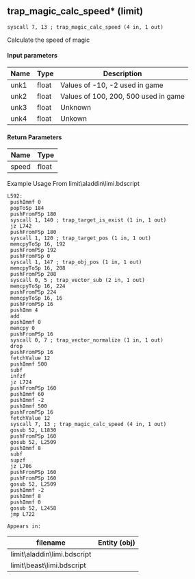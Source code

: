 ## trap_magic_calc_speed* (limit)

`syscall 7, 13 ; trap_magic_calc_speed (4 in, 1 out)`

Calculate the speed of magic

#### Input parameters
| Name | Type | Description
|------|------|------------
| unk1   | float   | Values of -10, -2 used in game
| unk2   | float   | Values of 100, 200, 500 used in game
| unk3   | float   | Unknown
| unk4   | float   | Unkown


#### Return Parameters
| Name | Type
|------|-----
| speed   | float   
Example Usage From limit\aladdin\limi.bdscript
```plaintext
L592:
 pushImmf 0
 popToSp 184
 pushFromFSp 180
 syscall 1, 140 ; trap_target_is_exist (1 in, 1 out)
 jz L742
 pushFromFSp 180
 syscall 1, 120 ; trap_target_pos (1 in, 1 out)
 memcpyToSp 16, 192
 pushFromPSp 192
 pushFromFSp 0
 syscall 1, 147 ; trap_obj_pos (1 in, 1 out)
 memcpyToSp 16, 208
 pushFromPSp 208
 syscall 0, 5 ; trap_vector_sub (2 in, 1 out)
 memcpyToSp 16, 224
 pushFromPSp 224
 memcpyToSp 16, 16
 pushFromPSp 16
 pushImm 4
 add 
 pushImmf 0
 memcpy 0
 pushFromPSp 16
 syscall 0, 7 ; trap_vector_normalize (1 in, 1 out)
 drop 
 pushFromPSp 16
 fetchValue 12
 pushImmf 500
 subf 
 infzf 
 jz L724
 pushFromPSp 160
 pushImmf 60
 pushImmf -2
 pushImmf 500
 pushFromPSp 16
 fetchValue 12
 syscall 7, 13 ; trap_magic_calc_speed (4 in, 1 out)
 gosub 52, L1830
 pushFromPSp 160
 gosub 52, L2509
 pushImmf 8
 subf 
 supzf 
 jz L706
 pushFromPSp 160
 pushFromPSp 160
 gosub 52, L2509
 pushImmf -2
 pushImmf 8
 pushImmf 0
 gosub 52, L2458
 jmp L722
```





	Appears in:
| filename | Entity (obj)
|----------|-------------
| limit\aladdin\limi.bdscript       |           
| limit\beast\limi.bdscript       |           



